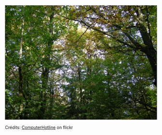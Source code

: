![Noam](/images/2022-07-05.jpg)

Crédits: [ComputerHotline](https://www.flickr.com/people/computerhotline/) on flickr